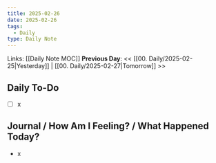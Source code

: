 ```yaml
---
title: 2025-02-26
date: 2025-02-26
tags:
  - Daily
type: Daily Note
---
```


Links: [[Daily Note MOC]]
**Previous Day**: << [[00. Daily/2025-02-25|Yesterday]] | [[00. Daily/2025-02-27|Tomorrow]] >>

## Daily To-Do
- [ ] x
## Journal / How Am I Feeling? / What Happened Today?
- x